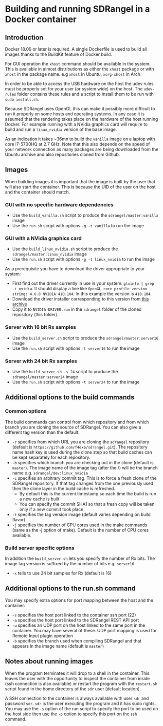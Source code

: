 <h1>Building and running SDRangel in a Docker container</h1>

<h2>Introduction</h2>

Docker 18.09 or later is required. A single Dockerfile is used to build all images thanks to the BuildKit feature of Docker build.

For GUI operation the `xhost` command should be available in the system. This is available in almost distributions as either the `xhost` package or with `xhost` in the package name. e.g `xhost` in Ubuntu, `xorg-xhost` in Arch.

In order to be able to access the USB hardware on the host the udev rules must be properly set for your user (or system wide) on the host. The `udev-rules` folder contains these rules and a script to install them to be run with `sudo install.sh`.

Because SDRangel uses OpenGL this can make it possibly more difficult to run it properly on some hosts and operating systems.  In any case it is assumed that the rendering takes place on the hardware of the host running Docker. For example running with a NVidia graphics card will require to build and run a `linux_nvidia` version of the base image.

As an indication it takes ~36mn to build the `vanilla` image on a laptop with core i7-5700HQ at 2.7 GHz. Note that this also depends on the speed of your network connection as many packages are being downloaded from the Ubuntu archive and also repositories cloned from Github.

<h2>Images</h2>

When building images it is important that the image is built by the user that will also start the container. This is because the UID of the user on the host and the container should match.

<h3>GUI with no specific hardware dependencies</h3>

  - Use the `build_vanilla.sh` script to produce the `sdrangel/master:vanilla` image
  - Use the `run.sh` script with options `-g -t vanilla` to run the image

<h3>GUI with a NVidia graphics card</h3>

  - Use the `build_linux_nvidia.sh` script to produce the `sdrangel/master:linux_nvidia` image
  - Use the `run.sh` script with options `-g -t linux_nvidia` to run the image

As a prerequisite you have to download the driver appropriate to your system:

  - First find out the driver currently in use in your system: `glxinfo | grep -i nvidia`. It should display a line like `OpenGL core profile version string: 4.6.0 NVIDIA 410.104`. In this example the version is `410.104`.
  - Download the driver installer corresponding to this version from [this archive](https://www.nvidia.com/object/linux-amd64-display-archive.html)
  - Copy it to `NVIDIA-DRIVER.run` in the `sdrangel` folder of the cloned repository (this folder).

<h3>Server with 16 bit Rx samples</h3>

  - Use the `build_server.sh` script to produce the `sdrangel/master:server16` image
  - Use the `run.sh` script with options `-t server16` to run the image

<h3>Server with 24 bit Rx samples</h3>

  - Use the `build_server.sh -s 24` script to produce the `sdrangel/master:server24` image
  - Use the `run.sh` script with options `-t server24` to run the image

<h2>Additional options to the build commands</h2>

<h3>Common options</h3>

The build commands can control from which repository and from which branch you are cloning the source of SDRangel. You can also give a different tag version than the default.

  - `-r` specifies from which URL you are cloning the `sdrangel` repository (default is `https://github.com/f4exb/sdrangel.git`). The repository name hash key is used during the clone step so that build caches can be kept separately for each repository.
  - `-b` specifies which branch you are checking out in the clone (default is `master`). The image name of the image tag (after the /) will be the branch name e.g. `sdrangel/dev:linux_nvidia`
  - `-c` specifies an arbitrary commit tag. This is to force a fresh clone of the SDRangel repository. If that tag changes from the one previously used then the clone layer in the build cache is refreshed.
    - By default this is the current timestamp so each time the build is run a new cache is built
    - You can specify the commit SHA1 so that a fresh copy will be taken only if a new commit took place
  - `-t` specifies the tag version image (default varies depending on build flavor)
  - `-j` specifies the number of CPU cores used in the make commands (same as the -j option of make). Default is the number of CPU cores available.

<h3>Build server specific options</h3>

In addition the `build_server.sh` lets you specify the number of Rx bits. The image tag version is suffixed by the number of bits e.g. `server16`

  - `-x` tells to use 24 bit samples for Rx (default is 16)

<h2>Additional options to the run.sh command</h2>

You may specify extra options for port mapping between the host and the container:

  - `-s` specifies the host port linked to the container ssh port (22)
  - `-a` specifies the host port linked to the SDRangel REST API port
  - `-u` specifies an UDP port on the host linked to the same port in the container.
  You may have several of these. UDP port mapping is used for Remote Input plugin operation
  - `-b` specifies the branch used when compiling SDRangel and that appears in the image name (default is `master`)

<h2>Notes about running images</h2>

When the program terminates it will drop to a shell in the container. This leaves the user with the opportunity to inspect the container from inside (ssh connection is also available) or restart the program with the `restart.sh` script found in the home directory of the `sdr` user (default location).

A SSH connection to the container is always available with user `sdr` and password `sdr`. `sdr` is the user executing the program and it has sudo rights. You may use the `-s` option of the run script to specify the port to be used on the host side then use the `-p` option to specify this port on the `ssh` command.